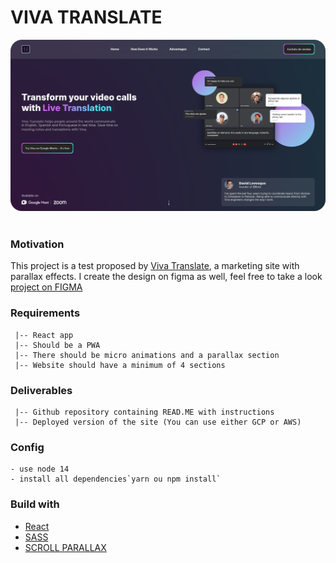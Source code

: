 # VIVA TRANSLATE

<a href="" target="_blank">
  <img src="/public/assets/banner.png" alt="Logo">
</a> 
<br> 
<br> 

 

### Motivation

This project is a test proposed by [Viva Translate](https://beta.vivatranslate.com/), a marketing site with parallax effects.
I create the design on figma as well, feel free to take a look [project on FIGMA](https://www.figma.com/file/ACH1bavjq8OKGtERajOnWm/VIVA?node-id=41%3A171&t=KbsSxPutyZxZEH09-1)


### Requirements

``` 
 |-- React app 
 |-- Should be a PWA
 |-- There should be micro animations and a parallax section
 |-- Website should have a minimum of 4 sections 
``` 

### Deliverables 

``` 
 |-- Github repository containing READ.ME with instructions
 |-- Deployed version of the site (You can use either GCP or AWS)
``` 
 
### Config

``` 
- use node 14
- install all dependencies`yarn ou npm install`
``` 
### Build with

- [React](https://reactjs.org/) 
- [SASS](https://sass-lang.com/)  
- [SCROLL PARALLAX](https://react-scroll-parallax.damnthat.tv/docs/usage/components/parallax-component)
